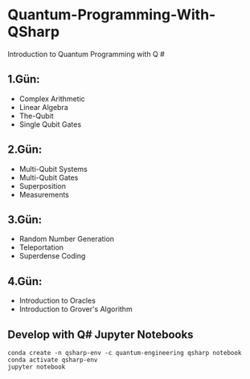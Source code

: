 # Quantum-Programming-With-QSharp
Introduction to Quantum Programming with Q #

## 1.Gün:
- Complex Arithmetic
- Linear Algebra
- The-Qubit
- Single Qubit Gates

## 2.Gün:
- Multi-Qubit Systems
- Multi-Qubit Gates
- Superposition
- Measurements

## 3.Gün:
- Random Number Generation
- Teleportation
- Superdense Coding

## 4.Gün:
- Introduction to Oracles
- Introduction to Grover's Algorithm


## Develop with Q# Jupyter Notebooks
```
conda create -n qsharp-env -c quantum-engineering qsharp notebook
conda activate qsharp-env
jupyter notebook
```






